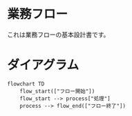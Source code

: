 # 業務フロー
これは業務フローの基本設計書です。

# ダイアグラム
```mermaid
flowchart TD
    flow_start(["フロー開始"])
    flow_start --> process["処理"]
    process --> flow_end(["フロー終了"])
```
